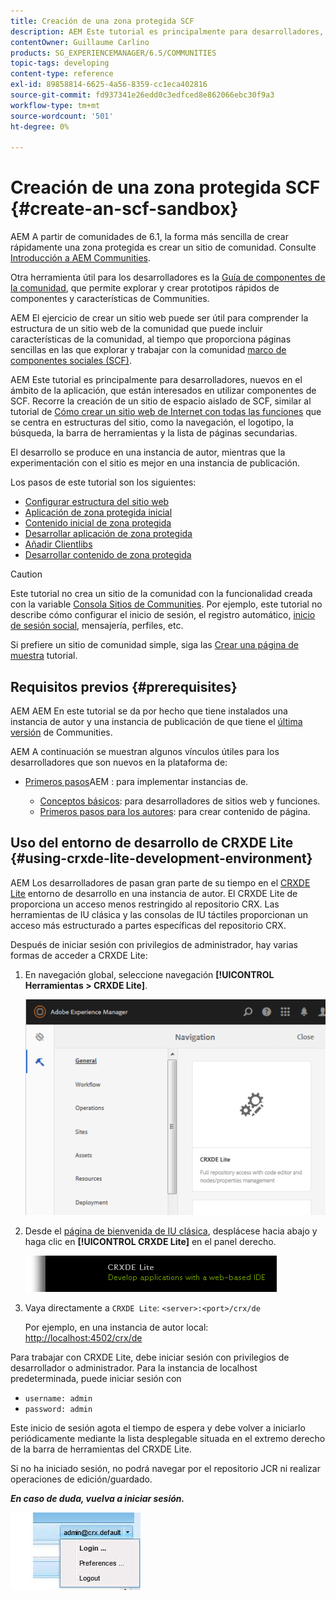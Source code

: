 ```yaml
---
title: Creación de una zona protegida SCF
description: AEM Este tutorial es principalmente para desarrolladores, nuevos en el ámbito de la aplicación, que están interesados en utilizar componentes de SCF. Recorre la creación de un sitio de espacio aislado de SCF
contentOwner: Guillaume Carlino
products: SG_EXPERIENCEMANAGER/6.5/COMMUNITIES
topic-tags: developing
content-type: reference
exl-id: 89858814-6625-4a56-8359-cc1eca402816
source-git-commit: fd937341e26edd0c3edfced8e862066ebc30f9a3
workflow-type: tm+mt
source-wordcount: '501'
ht-degree: 0%

---
```


# Creación de una zona protegida SCF  {#create-an-scf-sandbox}

AEM A partir de comunidades de 6.1, la forma más sencilla de crear rápidamente una zona protegida es crear un sitio de comunidad. Consulte [Introducción a AEM Communities](getting-started.md).

Otra herramienta útil para los desarrolladores es la [Guía de componentes de la comunidad](components-guide.md), que permite explorar y crear prototipos rápidos de componentes y características de Communities.

AEM El ejercicio de crear un sitio web puede ser útil para comprender la estructura de un sitio web de la comunidad que puede incluir características de la comunidad, al tiempo que proporciona páginas sencillas en las que explorar y trabajar con la comunidad [marco de componentes sociales (SCF)](scf.md).

AEM Este tutorial es principalmente para desarrolladores, nuevos en el ámbito de la aplicación, que están interesados en utilizar componentes de SCF. Recorre la creación de un sitio de espacio aislado de SCF, similar al tutorial de [Cómo crear un sitio web de Internet con todas las funciones](../../help/sites-developing/website.md) que se centra en estructuras del sitio, como la navegación, el logotipo, la búsqueda, la barra de herramientas y la lista de páginas secundarias.

El desarrollo se produce en una instancia de autor, mientras que la experimentación con el sitio es mejor en una instancia de publicación.

Los pasos de este tutorial son los siguientes:

* [Configurar estructura del sitio web](setup-website.md)
* [Aplicación de zona protegida inicial](initial-app.md)
* [Contenido inicial de zona protegida](initial-content.md)
* [Desarrollar aplicación de zona protegida](develop-app.md)
* [Añadir Clientlibs](add-clientlibs.md)
* [Desarrollar contenido de zona protegida](develop-content.md)

>[!CAUTION]
>
>Este tutorial no crea un sitio de la comunidad con la funcionalidad creada con la variable [Consola Sitios de Communities](sites-console.md). Por ejemplo, este tutorial no describe cómo configurar el inicio de sesión, el registro automático, [inicio de sesión social](social-login.md), mensajería, perfiles, etc.
>
>Si prefiere un sitio de comunidad simple, siga las [Crear una página de muestra](create-sample-page.md) tutorial.

## Requisitos previos {#prerequisites}

AEM AEM En este tutorial se da por hecho que tiene instalados una instancia de autor y una instancia de publicación de que tiene el [última versión](deploy-communities.md#latest-releases) de Communities.

AEM A continuación se muestran algunos vínculos útiles para los desarrolladores que son nuevos en la plataforma de:

* [Primeros pasos](../../help/sites-deploying/deploy.md#getting-started)AEM : para implementar instancias de.

   * [Conceptos básicos](../../help/sites-developing/the-basics.md): para desarrolladores de sitios web y funciones.
   * [Primeros pasos para los autores](../../help/sites-authoring/first-steps.md): para crear contenido de página.

## Uso del entorno de desarrollo de CRXDE Lite {#using-crxde-lite-development-environment}

AEM Los desarrolladores de pasan gran parte de su tiempo en el [CRXDE Lite](../../help/sites-developing/developing-with-crxde-lite.md) entorno de desarrollo en una instancia de autor. El CRXDE Lite de proporciona un acceso menos restringido al repositorio CRX. Las herramientas de IU clásica y las consolas de IU táctiles proporcionan un acceso más estructurado a partes específicas del repositorio CRX.

Después de iniciar sesión con privilegios de administrador, hay varias formas de acceder a CRXDE Lite:

1. En navegación global, seleccione navegación **[!UICONTROL Herramientas > CRXDE Lite]**.

   ![crxde-lite](assets/tools-crxde.png)

2. Desde el [página de bienvenida de IU clásica](http://localhost:4502/welcome.html), desplácese hacia abajo y haga clic en **[!UICONTROL CRXDE Lite]** en el panel derecho.

   ![classic-ui-crxde](assets/classic-ui-crxde.png)

3. Vaya directamente a `CRXDE Lite`: `<server>:<port>/crx/de`

   Por ejemplo, en una instancia de autor local: [http://localhost:4502/crx/de](http://localhost:4502/crx/de)

Para trabajar con CRXDE Lite, debe iniciar sesión con privilegios de desarrollador o administrador. Para la instancia de localhost predeterminada, puede iniciar sesión con

* `username: admin`
* `password: admin`


Este inicio de sesión agota el tiempo de espera y debe volver a iniciarlo periódicamente mediante la lista desplegable situada en el extremo derecho de la barra de herramientas del CRXDE Lite.

Si no ha iniciado sesión, no podrá navegar por el repositorio JCR ni realizar operaciones de edición/guardado.

***En caso de duda, vuelva a iniciar sesión.***

![volver a iniciar sesión](assets/relogin.png)

